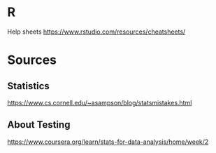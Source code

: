 # R
Help sheets
https://www.rstudio.com/resources/cheatsheets/

# Sources
## Statistics
https://www.cs.cornell.edu/~asampson/blog/statsmistakes.html

## About Testing
https://www.coursera.org/learn/stats-for-data-analysis/home/week/2
